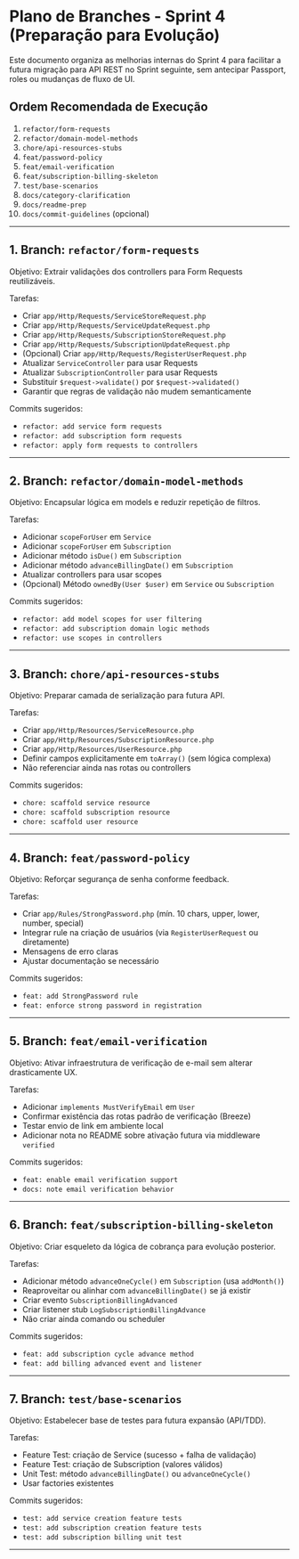 # Plano de Branches - Sprint 4 (Preparação para Evolução)

Este documento organiza as melhorias internas do Sprint 4 para facilitar a futura migração para API REST no Sprint seguinte, sem antecipar Passport, roles ou mudanças de fluxo de UI.

## Ordem Recomendada de Execução
1. `refactor/form-requests`
2. `refactor/domain-model-methods`
3. `chore/api-resources-stubs`
4. `feat/password-policy`
5. `feat/email-verification`
6. `feat/subscription-billing-skeleton`
7. `test/base-scenarios`
8. `docs/category-clarification`
9. `docs/readme-prep`
10. `docs/commit-guidelines` (opcional)

---
## 1. Branch: `refactor/form-requests`
Objetivo: Extrair validações dos controllers para Form Requests reutilizáveis.

Tarefas:
- Criar `app/Http/Requests/ServiceStoreRequest.php`
- Criar `app/Http/Requests/ServiceUpdateRequest.php`
- Criar `app/Http/Requests/SubscriptionStoreRequest.php`
- Criar `app/Http/Requests/SubscriptionUpdateRequest.php`
- (Opcional) Criar `app/Http/Requests/RegisterUserRequest.php`
- Atualizar `ServiceController` para usar Requests
- Atualizar `SubscriptionController` para usar Requests
- Substituir `$request->validate()` por `$request->validated()`
- Garantir que regras de validação não mudem semanticamente

Commits sugeridos:
- `refactor: add service form requests`
- `refactor: add subscription form requests`
- `refactor: apply form requests to controllers`

---
## 2. Branch: `refactor/domain-model-methods`
Objetivo: Encapsular lógica em models e reduzir repetição de filtros.

Tarefas:
- Adicionar `scopeForUser` em `Service`
- Adicionar `scopeForUser` em `Subscription`
- Adicionar método `isDue()` em `Subscription`
- Adicionar método `advanceBillingDate()` em `Subscription`
- Atualizar controllers para usar scopes
- (Opcional) Método `ownedBy(User $user)` em `Service` ou `Subscription`

Commits sugeridos:
- `refactor: add model scopes for user filtering`
- `refactor: add subscription domain logic methods`
- `refactor: use scopes in controllers`

---
## 3. Branch: `chore/api-resources-stubs`
Objetivo: Preparar camada de serialização para futura API.

Tarefas:
- Criar `app/Http/Resources/ServiceResource.php`
- Criar `app/Http/Resources/SubscriptionResource.php`
- Criar `app/Http/Resources/UserResource.php`
- Definir campos explicitamente em `toArray()` (sem lógica complexa)
- Não referenciar ainda nas rotas ou controllers

Commits sugeridos:
- `chore: scaffold service resource`
- `chore: scaffold subscription resource`
- `chore: scaffold user resource`

---
## 4. Branch: `feat/password-policy`
Objetivo: Reforçar segurança de senha conforme feedback.

Tarefas:
- Criar `app/Rules/StrongPassword.php` (mín. 10 chars, upper, lower, number, special)
- Integrar rule na criação de usuários (via `RegisterUserRequest` ou diretamente)
- Mensagens de erro claras
- Ajustar documentação se necessário

Commits sugeridos:
- `feat: add StrongPassword rule`
- `feat: enforce strong password in registration`

---
## 5. Branch: `feat/email-verification`
Objetivo: Ativar infraestrutura de verificação de e-mail sem alterar drasticamente UX.

Tarefas:
- Adicionar `implements MustVerifyEmail` em `User`
- Confirmar existência das rotas padrão de verificação (Breeze)
- Testar envio de link em ambiente local
- Adicionar nota no README sobre ativação futura via middleware `verified`

Commits sugeridos:
- `feat: enable email verification support`
- `docs: note email verification behavior`

---
## 6. Branch: `feat/subscription-billing-skeleton`
Objetivo: Criar esqueleto da lógica de cobrança para evolução posterior.

Tarefas:
- Adicionar método `advanceOneCycle()` em `Subscription` (usa `addMonth()`)
- Reaproveitar ou alinhar com `advanceBillingDate()` se já existir
- Criar evento `SubscriptionBillingAdvanced`
- Criar listener stub `LogSubscriptionBillingAdvance`
- Não criar ainda comando ou scheduler

Commits sugeridos:
- `feat: add subscription cycle advance method`
- `feat: add billing advanced event and listener`

---
## 7. Branch: `test/base-scenarios`
Objetivo: Estabelecer base de testes para futura expansão (API/TDD).

Tarefas:
- Feature Test: criação de Service (sucesso + falha de validação)
- Feature Test: criação de Subscription (valores válidos)
- Unit Test: método `advanceBillingDate()` ou `advanceOneCycle()`
- Usar factories existentes

Commits sugeridos:
- `test: add service creation feature tests`
- `test: add subscription creation feature tests`
- `test: add subscription billing unit test`

---